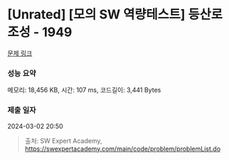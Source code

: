 # [Unrated] [모의 SW 역량테스트] 등산로 조성 - 1949 

[문제 링크](https://swexpertacademy.com/main/code/problem/problemDetail.do?contestProbId=AV5PoOKKAPIDFAUq) 

### 성능 요약

메모리: 18,456 KB, 시간: 107 ms, 코드길이: 3,441 Bytes

### 제출 일자

2024-03-02 20:50



> 출처: SW Expert Academy, https://swexpertacademy.com/main/code/problem/problemList.do